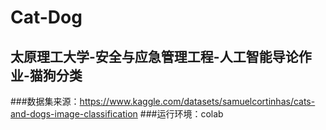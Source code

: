 # Cat-Dog
## 太原理工大学-安全与应急管理工程-人工智能导论作业-猫狗分类
###数据集来源：https://www.kaggle.com/datasets/samuelcortinhas/cats-and-dogs-image-classification
###运行环境：colab
